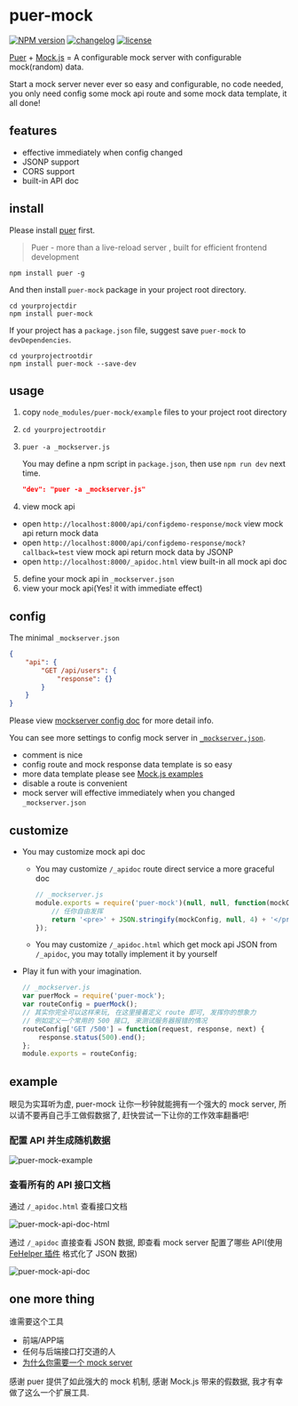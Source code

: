 # puer-mock

[![NPM version][npm-image]][npm-url] [![changelog][changelog-image]][changelog-url] [![license][license-image]][license-url]

[npm-image]: https://img.shields.io/npm/v/puer-mock.svg?style=flat-square
[npm-url]: https://npmjs.org/package/puer-mock
[license-image]: https://img.shields.io/badge/License-MIT-blue.svg?style=flat-square
[license-url]: https://github.com/ufologist/puer-mock/blob/master/LICENSE
[changelog-image]: https://img.shields.io/badge/CHANGE-LOG-blue.svg?style=flat-square
[changelog-url]: https://github.com/ufologist/puer-mock/blob/master/CHANGELOG.md

[Puer](https://github.com/leeluolee/puer) + [Mock.js](https://github.com/nuysoft/Mock) = A configurable mock server with configurable mock(random) data.

Start a mock server never ever so easy and configurable, no code needed, you only need config some mock api route and some mock data template, it all done! 

## features

* effective immediately when config changed
* JSONP support
* CORS support
* built-in API doc

## install

Please install [puer](https://github.com/leeluolee/puer) first.

> Puer - more than a live-reload server , built for efficient frontend development

```
npm install puer -g
```

And then install `puer-mock` package in your project root directory.

```
cd yourprojectdir
npm install puer-mock
```

If your project has a `package.json` file, suggest save `puer-mock` to `devDependencies`.

```
cd yourprojectrootdir
npm install puer-mock --save-dev
```

## usage

1. copy `node_modules/puer-mock/example` files to your project root directory
2. `cd yourprojectrootdir`
3. `puer -a _mockserver.js`

   You may define a npm script in `package.json`, then use `npm run dev` next time. 

   ```json
   "dev": "puer -a _mockserver.js"
   ```

4. view mock api
  * open `http://localhost:8000/api/configdemo-response/mock` view mock api return mock data
  * open `http://localhost:8000/api/configdemo-response/mock?callback=test` view mock api return mock data by JSONP
  * open `http://localhost:8000/_apidoc.html` view built-in all mock api doc
5. define your mock api in `_mockserver.json`
6. view your mock api(Yes! it with immediate effect)

## config

The minimal `_mockserver.json`

```json
{
    "api": {
        "GET /api/users": {
            "response": {}
        }
    }
}
```

Please view [mockserver config doc](https://github.com/ufologist/puer-mock/blob/master/_mockserver-config.md) for more detail info.

You can see more settings to config mock server in [`_mockserver.json`](https://github.com/ufologist/puer-mock/blob/master/example/_mockserver.json).

* comment is nice
* config route and mock response data template is so easy
* more data template please see [Mock.js examples](http://mockjs.com/examples.html)
* disable a route is convenient
* mock server will effective immediately when you changed `_mockserver.json`

## customize

* You may customize mock api doc
  * You may customize `/_apidoc` route direct service a more graceful doc

    ```javascript
    // _mockserver.js
    module.exports = require('puer-mock')(null, null, function(mockConfig) {
        // 任你自由发挥
        return '<pre>' + JSON.stringify(mockConfig, null, 4) + '</pre>';
    });
    ```

  * You may customize `/_apidoc.html` which get mock api JSON from `/_apidoc`, you may totally implement it by yourself

* Play it fun with your imagination.

  ```javascript
  // _mockserver.js
  var puerMock = require('puer-mock');
  var routeConfig = puerMock();
  // 其实你完全可以这样来玩, 在这里接着定义 route 即可, 发挥你的想象力
  // 例如定义一个常用的 500 接口, 来测试服务器报错的情况
  routeConfig['GET /500'] = function(request, response, next) {
      response.status(500).end();
  };
  module.exports = routeConfig;
  ```

## example

眼见为实耳听为虚, puer-mock 让你一秒钟就能拥有一个强大的 mock server, 所以请不要再自己手工做假数据了, 赶快尝试一下让你的工作效率翻番吧!

### 配置 API 并生成随机数据
![puer-mock-example](https://ufologist.github.io/puer-mock/puer-mock-example.png?v1)

### 查看所有的 API 接口文档

通过 `/_apidoc.html` 查看接口文档

![puer-mock-api-doc-html](https://ufologist.github.io/puer-mock/puer-mock-api-doc-html.png?v1)

通过 `/_apidoc` 直接查看 JSON 数据, 即查看 mock server 配置了哪些 API(使用 [FeHelper 插件](https://www.baidufe.com/fehelper) 格式化了 JSON 数据)

![puer-mock-api-doc](https://ufologist.github.io/puer-mock/puer-mock-api-doc.png?v1)

## one more thing

谁需要这个工具
* 前端/APP端
* 任何与后端接口打交道的人
* [为什么你需要一个 mock server](https://github.com/ufologist/puer-mock/blob/master/why-your-need-a-mock-server.md)

感谢 puer 提供了如此强大的 mock 机制, 感谢 Mock.js 带来的假数据, 我才有幸做了这么一个扩展工具.